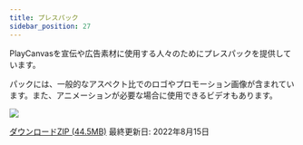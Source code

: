 ```yaml
---
title: プレスパック
sidebar_position: 27
---
```


PlayCanvasを宣伝や広告素材に使用する人々のためにプレスパックを提供しています。

パックには、一般的なアスペクト比でのロゴやプロモーション画像が含まれています。また、アニメーションが必要な場合に使用できるビデオもあります。

![][preview-image]

[ダウンロードZIP (44.5MB)][download-link]
最終更新日: 2022年8月15日

[preview-image]: /images/user-manual/press-pack/press-pack-preview.png
[download-link]: pathname:///downloads/playcanvas-press-pack.zip

